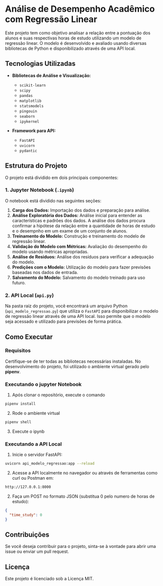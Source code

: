 # Análise de Desempenho Acadêmico com Regressão Linear

Este projeto tem como objetivo analisar a relação entre a pontuação dos alunos e suas respectivas horas de estudo utilizando um modelo de regressão linear. O modelo é desenvolvido e avaliado usando diversas bibliotecas de Python e disponibilizado através de uma API local.

## Tecnologias Utilizadas

- **Bibliotecas de Análise e Visualização:**
  - `scikit-learn`
  - `scipy`
  - `pandas`
  - `matplotlib`
  - `statsmodels`
  - `pingouin`
  - `seaborn`
  - `ipykernel`

- **Framework para API:**
  - `FastAPI`
  - `uvicorn`
  - `pydantic`

## Estrutura do Projeto

O projeto está dividido em dois principais componentes:

### 1. Jupyter Notebook (`.ipynb`)

O notebook está dividido nas seguintes seções:

1. **Carga dos Dados:** Importação dos dados e preparação para análise.
2. **Análise Exploratória dos Dados:** Análise inicial para entender as características e padrões dos dados. A análise dos dados procura confirmar a hipótese da relação entre a quantidade de horas de estudo e o desempnho em um exame de um conjunto de alunos.
3. **Treinamento do Modelo:** Construção e treinamento do modelo de regressão linear.
4. **Validação do Modelo com Métricas:** Avaliação do desempenho do modelo usando métricas apropriadas.
5. **Análise de Resíduos:** Análise dos resíduos para verificar a adequação do modelo.
6. **Predições com o Modelo:** Utilização do modelo para fazer previsões baseadas nos dados de entrada.
7. **Salvamento do Modelo:** Salvamento do modelo treinado para uso futuro.

### 2. API Local (`api.py`)

Na pasta raiz do projeto, você encontrará um arquivo Python (`api_modelo_regressao.py`) que utiliza o `FastAPI` para disponibilizar o modelo de regressão linear através de uma API local. Isso permite que o modelo seja acessado e utilizado para previsões de forma prática.

## Como Executar

### Requisitos

Certifique-se de ter todas as bibliotecas necessárias instaladas. No desenvolvimento do projeto, foi utilizado o ambiente virtual gerado pelo **pipenv**.

### Executando o jupyter Notebook
1. Após clonar o repositório, execute o comando
```bash
pipenv install
```

2. Rode o ambiente virtual
```bash
pipenv shell
```
3. Execute o ipynb

### Executando a API Local

1. Inicie o servidor FastAPI:
```bash
uvicorn api_modelo_regressao:app --reload
```

2. Acesse a API localmente no navegador ou através de ferramentas como curl ou Postman em:
```bash
http://127.0.0.1:8000
```

2. Faça um POST no formato JSON (substitua 0 pelo numero de horas de estudo):
```JSON
{
  "time_study": 0 
}
```
## Contribuições
Se você deseja contribuir para o projeto, sinta-se à vontade para abrir uma issue ou enviar um pull request.

## Licença
Este projeto é licenciado sob a Licença MIT.